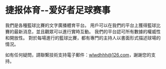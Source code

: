 # 捷报体育--爱好者足球赛事

我們是各種籃球比賽的文字廣播體育平台。 用戶可以在我們的平台上獲得籃球比賽的最新消息，並且觀眾可以進行實時互動。 我們的平台認可所有數據的權威性和開放性。 對於每場進行的籃球比賽，都有專門的主持人以書面形式描述球場的情況。

如有任何疑問，請聯繫技術支持電子郵件：wlwdhhh@126.com，謝謝您的支持。

